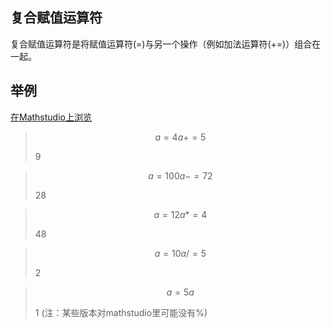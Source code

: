 ## 复合赋值运算符

复合赋值运算符是将赋值运算符(=)与另一个操作（例如加法运算符(+=)）组合在一起。

## 举例

[在Mathstudio上浏览](http://mathstud.io/?input[0]=YT00DQphKz01&input[1]=YT0xMDANCmEtPTcy&input[2]=YT0xMg0KYSo9NA%3D%3D&input[3]=YT0xMA0KYS89NQ%3D%3D&input[4]=YT01DQphJT0y)



> ```math
> a=4
> a+=5
> ```
>
> $9$

> ```math
> a=100
> a-=72
> ```
>
> $28$

> ```math
> a=12
> a*=4
> ```
>
> $48$

> ```math
> a=10
> a/=5
> ```
>
> $2$


> ```math
> a=5
> a%=2
> ```
>
> $1$
(注：某些版本对mathstudio里可能没有%)